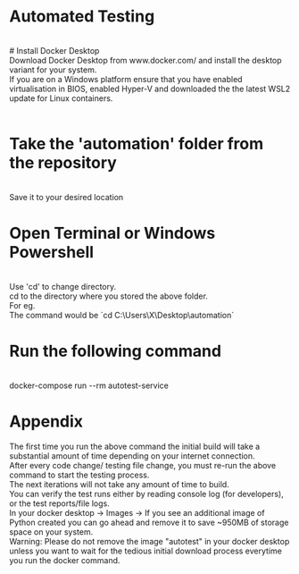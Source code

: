 # Automated Testing
<br />
# Install Docker Desktop 
<br />
Download Docker Desktop from www.docker.com/ and install the desktop variant for your system.<br />
If you are on a Windows platform ensure that you have enabled virtualisation in BIOS, enabled Hyper-V and downloaded the the latest WSL2 update for Linux containers.<br />
<br />

# Take the 'automation' folder from the repository
<br />
Save it to your desired location 
<br />

# Open Terminal or Windows Powershell
<br />
Use 'cd' to change directory. <br />
cd to the directory where you stored the above folder.<br />
For eg.<br />
The command would be `cd C:\Users\X\Desktop\automation`<br />

# Run the following command
<br />
docker-compose run --rm autotest-service<br />

# Appendix
The first time you run the above command the initial build will take a substantial amount of time depending on your internet connection. <br />
After every code change/ testing file change, you must re-run the above command to start the testing process. <br />
The next iterations will not take any amount of time to build. <br />
You can verify the test runs either by reading console log (for developers), or the test reports/file logs.<br />
In your docker desktop -> Images -> If you see an additional image of Python created you can go ahead and remove it to save ~950MB of storage space on your system.<br />
Warning: Please do not remove the image "autotest" in your docker desktop unless you want to wait for the tedious initial download process everytime you run the docker command.<br />
